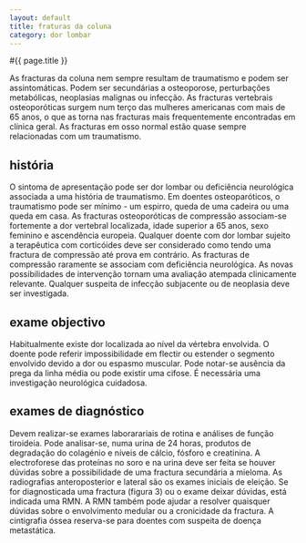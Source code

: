 ```yaml
---
layout: default
title: fraturas da coluna
category: dor lombar
---
```


#{{ page.title }}

As fracturas da coluna nem sempre resultam de traumatismo e podem ser assintomáticas. Podem ser secundárias a osteoporose, perturbações metabólicas, neoplasias malignas ou infecção. As fracturas vertebrais osteoporóticas surgem num terço das mulheres americanas com mais de 65 anos, o que as torna nas fracturas mais frequentemente encontradas em clínica geral. As fracturas em osso normal estão quase sempre relacionadas com um traumatismo.
<h2>história</h2>
O sintoma de apresentação pode ser dor lombar ou deficiência neurológica associada a uma história de traumatismo. Em doentes osteoparóticos, o traumatismo pode ser mínimo - um espirro, queda de uma cadeira ou uma queda em casa. As fracturas osteoporóticas de compressão associam-se fortemente a dor vertebral localizada, idade superior a 65 anos, sexo feminino e ascendência europeia. Qualquer doente com dor lombar sujeito a terapêutica com corticóides deve ser considerado como tendo uma fractura de compressão até prova em contrário. As fracturas de compressão raramente se associam com deficiência neurológica. As novas possibilidades de intervenção tornam uma avaliação atempada clinicamente relevante. Qualquer suspeita de infecção subjacente ou de neoplasia deve ser investigada.
<h2>exame objectivo</h2>
Habitualmente existe dor localizada ao nível da vértebra envolvida. O doente pode referir impossibilidade em flectir ou estender o segmento envolvido devido a dor ou espasmo muscular. Pode notar-se ausência da prega da linha média ou pode existir uma cifose. É necessária uma investigação neurológica cuidadosa.
<h2>exames de diagnóstico</h2>
Devem realizar-se exames laborarariais de rotina e análises de função tiroideia. Pode analisar-se, numa urina de 24 horas, produtos de degradação do colagénio e níveis de cálcio, fósforo e creatinina. A electroforese das proteínas no soro e na urina deve ser feita se houver dúvidas sobre a possibilidade de uma fractura secundária a mieloma. As radiografias anteroposterior e lateral são os exames iniciais de eleição. Se for diagnosticada uma fractura (figura 3) ou o exame deixar dúvidas, está indicada uma RMN. A RMN também pode ajudar a resolver quaisquer dúvidas sobre o envolvimento medular ou a cronicidade da fractura. A cintigrafia óssea reserva-se para doentes com suspeita de doença metastática.
